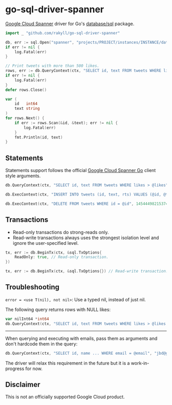 # go-sql-driver-spanner

[Google Cloud Spanner](https://cloud.google.com/spanner) driver for
Go's [database/sql](https://golang.org/pkg/database/sql/) package.


``` go
import _ "github.com/rakyll/go-sql-driver-spanner"

db, err := sql.Open("spanner", "projects/PROJECT/instances/INSTANCE/databases/DATABASE")
if err != nil {
    log.Fatal(err)
}

// Print tweets with more than 500 likes.
rows, err := db.QueryContext(ctx, "SELECT id, text FROM tweets WHERE likes > @likes", 500)
if err != nil {
    log.Fatal(err)
}
defer rows.Close()

var (
    id   int64
    text string
)
for rows.Next() {
    if err := rows.Scan(&id, &text); err != nil {
        log.Fatal(err)
    }
    fmt.Println(id, text)
}
```

## Statements

Statements support follows the official [Google Cloud Spanner Go](https://pkg.go.dev/cloud.google.com/go/spanner) client style arguments.

```go
db.QueryContext(ctx, "SELECT id, text FROM tweets WHERE likes > @likes", 500)

db.ExecContext(ctx, "INSERT INTO tweets (id, text, rts) VALUES (@id, @text, @rts)", id, text, 10000)

db.ExecContext(ctx, "DELETE FROM tweets WHERE id = @id", 14544498215374)
```

## Transactions

- Read-only transactions do strong-reads only.
- Read-write transactions always uses the strongest isolation
level and ignore the user-specified level.

``` go
tx, err := db.BeginTx(ctx, &sql.TxOptions{
    ReadOnly: true, // Read-only transaction.
})

tx, err := db.BeginTx(ctx, &sql.TxOptions{}) // Read-write transaction.
```

## Troubleshooting

`error = <use T(nil), not nil>`: Use a typed nil, instead of just nil.

The following query returns rows with NULL likes:

``` go
var nilInt64 *int64
db.QueryContext(ctx, "SELECT id, text FROM tweets WHERE likes > @likes LIMIT 10", nilInt64)
```

---

When querying and executing with emails, pass them as arguments and don't hardcode
them in the query:

``` go
db.QueryContext(ctx, "SELECT id, name ... WHERE email = @email", "jbd@google.com")
```

The driver will relax this requirement in the future but it is a work-in-progress for now.

## Disclaimer

This is not an officially supported Google Cloud product.
